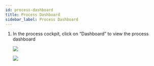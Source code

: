 ```yaml
---
id: process-dashboard
title: Process Dashboard
sidebar_label: Process Dashboard
---
```


1. In the process cockpit, click on “Dashboard” to view the process dashboard

   ![](https://storage.googleapis.com/ktern-public-files/product-documentation/process-dashboard.png)

   ![](https://storage.googleapis.com/ktern-public-files/product-documentation/process-dashboard-1.png)
